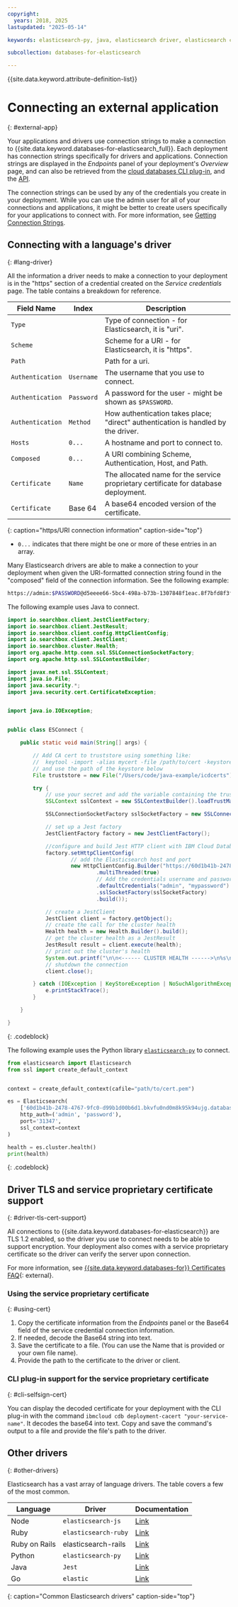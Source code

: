 ```yaml
---
copyright:
  years: 2018, 2025
lastupdated: "2025-05-14"

keywords: elasticsearch-py, java, elasticsearch driver, elasticsearch connection string, connection string

subcollection: databases-for-elasticsearch

---
```


{{site.data.keyword.attribute-definition-list}}

# Connecting an external application
{: #external-app}

Your applications and drivers use connection strings to make a connection to {{site.data.keyword.databases-for-elasticsearch_full}}. Each deployment has connection strings specifically for drivers and applications. Connection strings are displayed in the *Endpoints* panel of your deployment's *Overview* page, and can also be retrieved from the [cloud databases CLI plug-in](/docs/databases-cli-plugin?topic=databases-cli-plugin-cdb-reference#deployment-connections), and the [API](https://{DomainName}/apidocs/cloud-databases-api/cloud-databases-api-v5#getconnection).

The connection strings can be used by any of the credentials you create in your deployment. While you can use the admin user for all of your connections and applications, it might be better to create users specifically for your applications to connect with. For more information, see [Getting Connection Strings](/docs/databases-for-elasticsearch?topic=databases-for-elasticsearch-connection-strings).

## Connecting with a language's driver
{: #lang-driver}

All the information a driver needs to make a connection to your deployment is in the "https" section of a credential created on the *Service credentials* page. The table contains a breakdown for reference.

| Field Name | Index | Description |
| ---------- | ----- | ----------- |
| `Type` | | Type of connection - for Elasticsearch, it is "uri". |
| `Scheme` | | Scheme for a URI - for Elasticsearch, it is "https". |
| `Path` | | Path for a uri. |
| `Authentication` | `Username` | The username that you use to connect. |
| `Authentication` | `Password` | A password for the user - might be shown as `$PASSWORD`. |
| `Authentication` | `Method` | How authentication takes place; "direct" authentication is handled by the driver. |
| `Hosts` | `0...` | A hostname and port to connect to. |
| `Composed` | `0...` | A URI combining Scheme, Authentication, Host, and Path. |
| `Certificate` | `Name` | The allocated name for the service proprietary certificate for database deployment. |
| `Certificate` | Base 64 | A base64 encoded version of the certificate. |
{: caption="https/URI connection information" caption-side="top"}

* `0...` indicates that there might be one or more of these entries in an array.

Many Elasticsearch drivers are able to make a connection to your deployment when given the URI-formatted connection string found in the "composed" field of the connection information. See the following example:

```sh
https://admin:$PASSWORD@d5eeee66-5bc4-498a-b73b-1307848f1eac.8f7bfd8f3faa4218aec56e069eb46187.databases.appdomain.cloud:31821
```

The following example uses Java to connect.

```java
import io.searchbox.client.JestClientFactory;
import io.searchbox.client.JestResult;
import io.searchbox.client.config.HttpClientConfig;
import io.searchbox.client.JestClient;
import io.searchbox.cluster.Health;
import org.apache.http.conn.ssl.SSLConnectionSocketFactory;
import org.apache.http.ssl.SSLContextBuilder;

import javax.net.ssl.SSLContext;
import java.io.File;
import java.security.*;
import java.security.cert.CertificateException;


import java.io.IOException;


public class ESConnect {

    public static void main(String[] args) {

        // Add CA cert to truststore using something like:
        //  keytool -import -alias mycert -file /path/to/cert -keystore ./mycert -storetype pkcs12 -storepass mysecret
        // and use the path of the keystore below
        File truststore = new File("/Users/code/java-example/icdcerts");

        try {
            // use your secret and add the variable containing the truststore that you created above with the secret as a CharArray
            SSLContext sslContext = new SSLContextBuilder().loadTrustMaterial(truststore, "mysecret".toCharArray()).build();

            SSLConnectionSocketFactory sslSocketFactory = new SSLConnectionSocketFactory(sslContext);

            // set up a Jest factory
            JestClientFactory factory = new JestClientFactory();

            //configure and build Jest HTTP client with IBM Cloud Databases for Elasticsearch connection strings
            factory.setHttpClientConfig(
                    // add the Elasticsearch host and port
                    new HttpClientConfig.Builder("https://60d1b41b-2478-4767-9fc0-d99b1d00b6d1.bkvfu0nd0m8k95k94ujg.databases.appdomain.cloud:31347")
                            .multiThreaded(true)
                            // Add the credentials username and password
                            .defaultCredentials("admin", "mypassword")
                            .sslSocketFactory(sslSocketFactory)
                            .build());

            // create a JestClient
            JestClient client = factory.getObject();
            // create the call for the cluster health
            Health health = new Health.Builder().build();
            // get the cluster health as a JestResult
            JestResult result = client.execute(health);
            // print out the cluster's health
            System.out.printf("\n\n<------ CLUSTER HEALTH ------>\n%s\n\n", result.getJsonObject());
            // shutdown the connection
            client.close();

        } catch (IOException | KeyStoreException | NoSuchAlgorithmException | KeyManagementException | CertificateException e) {
            e.printStackTrace();
        }

    }

}
```
{: .codeblock}

The following example uses the Python library [`elasticsearch-py`](https://www.elastic.co/guide/en/elasticsearch/client/python-api/current/index.html) to connect.

```python
from elasticsearch import Elasticsearch
from ssl import create_default_context


context = create_default_context(cafile="path/to/cert.pem")

es = Elasticsearch(
    ['60d1b41b-2478-4767-9fc0-d99b1d00b6d1.bkvfu0nd0m8k95k94ujg.databases.appdomain.cloud'],
    http_auth=('admin', 'password'),
    port='31347',
    ssl_context=context
)

health = es.cluster.health()
print(health)
```
{: .codeblock}

## Driver TLS and service proprietary certificate support
{: #driver-tls-cert-support}

All connections to {{site.data.keyword.databases-for-elasticsearch}} are TLS 1.2 enabled, so the driver you use to connect needs to be able to support encryption. Your deployment also comes with a service proprietary certificate so the driver can verify the server upon connection.

For more information, see [{{site.data.keyword.databases-for}} Certificates FAQ](/docs/cloud-databases?topic=cloud-databases-faq-cert){: external}.

### Using the service proprietary certificate
{: #using-cert}

1. Copy the certificate information from the _Endpoints_ panel or the Base64 field of the service credential connection information.
2. If needed, decode the Base64 string into text.
3. Save the certificate to a file. (You can use the Name that is provided or your own file name).
4. Provide the path to the certificate to the driver or client.

### CLI plug-in support for the service proprietary certificate
{: #cli-selfsign-cert}

You can display the decoded certificate for your deployment with the CLI plug-in with the command `ibmcloud cdb deployment-cacert "your-service-name"`. It decodes the base64 into text. Copy and save the command's output to a file and provide the file's path to the driver.

## Other drivers
{: #other-drivers}

Elasticsearch has a vast array of language drivers. The table covers a few of the most common.

| Language | Driver | Documentation |
| ------- | ------- | ------- |
| Node | `elasticsearch-js` | [Link](https://github.com/elastic/elasticsearch-js) |
| Ruby | `elasticsearch-ruby` | [Link](https://github.com/elastic/elasticsearch-ruby) |
| Ruby on Rails | elasticsearch-rails | [Link](https://github.com/elastic/elasticsearch-rails) |
| Python | `elasticsearch-py` | [Link](https://www.elastic.co/guide/en/elasticsearch/client/python-api/current/index.html) |
| Java | `Jest` | [Link](https://github.com/searchbox-io/Jest/tree/master/jest) |
| Go | `elastic` | [Link](https://olivere.github.io/elastic/) |
{: caption="Common Elasticsearch drivers" caption-side="top"}
